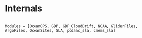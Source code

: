 
# Internals

```@index
```

```@autodocs
Modules = [OceanOPS, GDP, GDP_CloudDrift, NOAA, GliderFiles, ArgoFiles, OceanSites, SLA, podaac_sla, cmems_sla]
```


